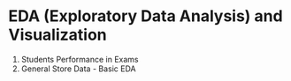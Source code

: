 # EDA (Exploratory Data Analysis) and Visualization

1. Students Performance in Exams
2. General Store Data - Basic EDA
